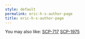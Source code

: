 ```yaml
---
style: default
permalink: eric-h-s-author-page
title: eric-h-s-author-page
---
```

You may also like:
[SCP-717](http://scp-wiki.net/scp-717)
[SCP-1975](http://scp-wiki.net/scp-1975)